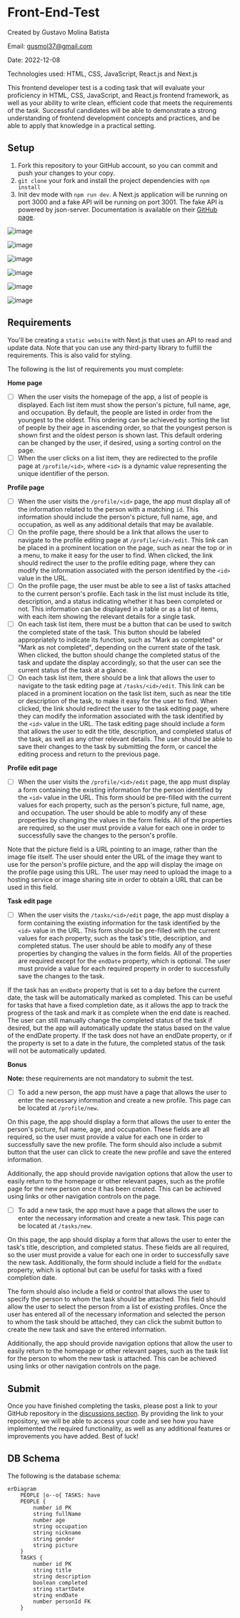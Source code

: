 # Front-End-Test
Created by Gustavo Molina Batista

Email: gusmol37@gmail.com

Date: 2022-12-08

Technologies used: HTML, CSS, JavaScript, React.js and Next.js

This frontend developer test is a coding task that will evaluate your proficiency in HTML, CSS, JavaScript, and React.js frontend framework, as well as your ability to write clean, efficient code that meets the requirements of the task. Successful candidates will be able to demonstrate a strong understanding of frontend development concepts and practices, and be able to apply that knowledge in a practical setting.

## Setup

1. Fork this repository to your GitHub account, so you can commit and push your changes to your copy.
2. `git clone` your fork and install the project dependencies with `npm install`
3. Init dev mode with `npm run dev`. A Next.js application will be running on port 3000 and a fake API will be running on port 3001. The fake API is powered by json-server. Documentation is available on their [GitHub page](https://github.com/typicode/json-server).

![image](https://user-images.githubusercontent.com/86698059/206580710-6833b4c9-1b71-4e04-a9ac-16884bf6486c.png)

![image](https://user-images.githubusercontent.com/86698059/206580751-27d88a48-e410-42ba-8c94-e2b4b7813d78.png)

![image](https://user-images.githubusercontent.com/86698059/206580795-d987c96f-86cd-44c5-bbe5-9306056ea9f9.png)

![image](https://user-images.githubusercontent.com/86698059/206580917-e48c35b3-1c22-461e-8144-1b1ed39604f4.png)

![image](https://user-images.githubusercontent.com/86698059/206580962-c5140aa3-46f6-475e-9dc3-eaad7242e2b0.png)

![image](https://user-images.githubusercontent.com/86698059/206581343-de1a6246-d8e4-4e83-8f11-d5beb4552a5a.png)

## Requirements

You'll be creating a `static website` with Next.js that uses an API to read and update data. Note that you can use any third-party library to fulfill the requirements. This is also valid for styling.

The following is the list of requirements you must complete:

**Home page**
- [ ] When the user visits the homepage of the app, a list of people is displayed. Each list item must show the person's picture, full name, age, and occupation. By default, the people are listed in order from the youngest to the oldest. This ordering can be achieved by sorting the list of people by their age in ascending order, so that the youngest person is shown first and the oldest person is shown last. This default ordering can be changed by the user, if desired, using a sorting control on the page.
- [ ] When the user clicks on a list item, they are redirected to the profile page at `/profile/<id>`, where `<id>` is a dynamic value representing the unique identifier of the person.

**Profile page**
- [ ] When the user visits the `/profile/<id>` page, the app must display all of the information related to the person with a matching `id`. This information should include the person's picture, full name, age, and occupation, as well as any additional details that may be available.
- [ ] On the profile page, there should be a link that allows the user to navigate to the profile editing page at `/profile/<id>/edit`. This link can be placed in a prominent location on the page, such as near the top or in a menu, to make it easy for the user to find. When clicked, the link should redirect the user to the profile editing page, where they can modify the information associated with the person identified by the `<id>` value in the URL.
- [ ] On the profile page, the user must be able to see a list of tasks attached to the current person's profile. Each task in the list must include its title, description, and a status indicating whether it has been completed or not. This information can be displayed in a table or as a list of items, with each item showing the relevant details for a single task.
- [ ] On each task list item, there must be a button that can be used to switch the completed state of the task. This button should be labeled appropriately to indicate its function, such as "Mark as completed" or "Mark as not completed", depending on the current state of the task. When clicked, the button should change the completed status of the task and update the display accordingly, so that the user can see the current status of the task at a glance.
- [ ] On each task list item, there should be a link that allows the user to navigate to the task editing page at `/tasks/<id>/edit`. This link can be placed in a prominent location on the task list item, such as near the title or description of the task, to make it easy for the user to find. When clicked, the link should redirect the user to the task editing page, where they can modify the information associated with the task identified by the `<id>` value in the URL. The task editing page should include a form that allows the user to edit the title, description, and completed status of the task, as well as any other relevant details. The user should be able to save their changes to the task by submitting the form, or cancel the editing process and return to the previous page.

**Profile edit page**
- [ ] When the user visits the `/profile/<id>/edit` page, the app must display a form containing the existing information for the person identified by the `<id>` value in the URL. This form should be pre-filled with the current values for each property, such as the person's picture, full name, age, and occupation. The user should be able to modify any of these properties by changing the values in the form fields. All of the properties are required, so the user must provide a value for each one in order to successfully save the changes to the person's profile.

Note that the picture field is a URL pointing to an image, rather than the image file itself. The user should enter the URL of the image they want to use for the person's profile picture, and the app will display the image on the profile page using this URL. The user may need to upload the image to a hosting service or image sharing site in order to obtain a URL that can be used in this field.

**Task edit page**
- [ ] When the user visits the `/tasks/<id>/edit` page, the app must display a form containing the existing information for the task identified by the `<id>` value in the URL. This form should be pre-filled with the current values for each property, such as the task's title, description, and completed status. The user should be able to modify any of these properties by changing the values in the form fields. All of the properties are required except for the `endDate` property, which is optional. The user must provide a value for each required property in order to successfully save the changes to the task.

If the task has an `endDate` property that is set to a day before the current date, the task will be automatically marked as completed. This can be useful for tasks that have a fixed completion date, as it allows the app to track the progress of the task and mark it as complete when the end date is reached. The user can still manually change the completed status of the task if desired, but the app will automatically update the status based on the value of the endDate property. If the task does not have an endDate property, or if the property is set to a date in the future, the completed status of the task will not be automatically updated.

**Bonus**

**Note:** these requirements are not mandatory to submit the test.

- [ ] To add a new person, the app must have a page that allows the user to enter the necessary information and create a new profile. This page can be located at `/profile/new`.

On this page, the app should display a form that allows the user to enter the person's picture, full name, age, and occupation. These fields are all required, so the user must provide a value for each one in order to successfully save the new profile. The form should also include a submit button that the user can click to create the new profile and save the entered information.

Additionally, the app should provide navigation options that allow the user to easily return to the homepage or other relevant pages, such as the profile page for the new person once it has been created. This can be achieved using links or other navigation controls on the page.

- [ ] To add a new task, the app must have a page that allows the user to enter the necessary information and create a new task. This page can be located at `/tasks/new`.

On this page, the app should display a form that allows the user to enter the task's title, description, and completed status. These fields are all required, so the user must provide a value for each one in order to successfully save the new task. Additionally, the form should include a field for the `endDate` property, which is optional but can be useful for tasks with a fixed completion date.

The form should also include a field or control that allows the user to specify the person to whom the task should be attached. This field should allow the user to select the person from a list of existing profiles. Once the user has entered all of the necessary information and selected the person to whom the task should be attached, they can click the submit button to create the new task and save the entered information.

Additionally, the app should provide navigation options that allow the user to easily return to the homepage or other relevant pages, such as the task list for the person to whom the new task is attached. This can be achieved using links or other navigation controls on the page.

## Submit

Once you have finished completing the tasks, please post a link to your GitHub repository in the [discussions section](https://github.com/datasketch/frontend-coding-test/discussions/1). By providing the link to your repository, we will be able to access your code and see how you have implemented the required functionality, as well as any additional features or improvements you have added. Best of luck!

## DB Schema

The following is the database schema:

```mermaid
erDiagram
    PEOPLE |o--o{ TASKS: have
    PEOPLE {
        number id PK
        string fullName
        number age
        string occupation
        string nickname
        string gender
        string picture
    }
    TASKS {
        number id PK
        string title
        string description
        boolean completed
        string startDate
        string endDate
        number personId FK
    }
```
